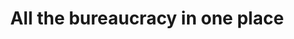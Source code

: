 ---
translationKey: 'guides'
title: "All the bureaucracy in one place"
meta_title: "All the bureaucracy in one place"
description: "Guides on submitting paperwork to any entity in the world"
---